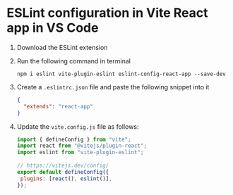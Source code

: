 # ESLint configuration in Vite React app in VS Code
1.  Download the ESLint extension

3.  Run the following command in terminal   
    ```
    npm i eslint vite-plugin-eslint eslint-config-react-app --save-dev
    ```
3. Create a `.eslintrc.json` file and paste the following snippet into it  

   ```json
   {
     "extends": "react-app"
   }
   ```
5. Update the `vite.config.js` file as follows:

   ```javascript
   import { defineConfig } from "vite";
   import react from "@vitejs/plugin-react";
   import eslint from "vite-plugin-eslint";
  
   // https://vitejs.dev/config/
   export default defineConfig({
   	plugins: [react(), eslint()],
   });
   ```
   
